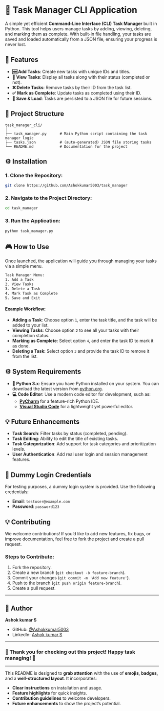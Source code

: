 # 📝 Task Manager CLI Application

A simple yet efficient **Command-Line Interface (CLI) Task Manager** built in Python. This tool helps users manage tasks by adding, viewing, deleting, and marking them as complete. With built-in file handling, your tasks are saved and loaded automatically from a JSON file, ensuring your progress is never lost.

## 🚀 Features
- **🆕 Add Tasks**: Create new tasks with unique IDs and titles.
- **👀 View Tasks**: Display all tasks along with their status (completed or not).
- **❌ Delete Tasks**: Remove tasks by their ID from the task list.
- **✅ Mark as Complete**: Update tasks as completed using their ID.
- **💾 Save & Load**: Tasks are persisted to a JSON file for future sessions.

## 📂 Project Structure
```
task_manager_cli/
│
├── task_manager.py      # Main Python script containing the task manager logic
├── tasks.json           # (auto-generated) JSON file storing tasks
└── README.md            # Documentation for the project
```

## ⚙️ Installation

### 1. Clone the Repository:
```bash
git clone https://github.com/Ashokkumar5003/task_manager
```

### 2. Navigate to the Project Directory:
```bash
cd task_manager
```

### 3. Run the Application:
```bash
python task_manager.py
```

## 🎮 How to Use
Once launched, the application will guide you through managing your tasks via a simple menu.

```bash
Task Manager Menu:
1. Add a Task
2. View Tasks
3. Delete a Task
4. Mark Task as Complete
5. Save and Exit
```

#### Example Workflow:
- **Adding a Task**: Choose option `1`, enter the task title, and the task will be added to your list.
- **Viewing Tasks**: Choose option `2` to see all your tasks with their completion status.
- **Marking as Complete**: Select option `4`, and enter the task ID to mark it as done.
- **Deleting a Task**: Select option `3` and provide the task ID to remove it from the list.

## ⚙️ System Requirements

- **🐍 Python 3.x**: Ensure you have Python installed on your system. You can download the latest version from [python.org](https://www.python.org/downloads/).
- **💻 Code Editor**: Use a modern code editor for development, such as:
  - [**PyCharm**](https://www.jetbrains.com/pycharm/) for a feature-rich Python IDE.
  - [**Visual Studio Code**](https://code.visualstudio.com/) for a lightweight yet powerful editor.
  

## 💡 Future Enhancements
- **Task Search**: Filter tasks by status (completed, pending).
- **Task Editing**: Ability to edit the title of existing tasks.
- **Task Categorization**: Add support for task categories and prioritization levels.
- **User Authentication**: Add real user login and session management features.

## 👤 Dummy Login Credentials
For testing purposes, a dummy login system is provided. Use the following credentials:

- **Email**: `testuser@example.com`
- **Password**: `password123`

## 💡 Contributing

We welcome contributions! If you’d like to add new features, fix bugs, or improve documentation, feel free to fork the project and create a pull request.

### Steps to Contribute:
1. Fork the repository.
2. Create a new branch (`git checkout -b feature-branch`).
3. Commit your changes (`git commit -m 'Add new feature'`).
4. Push to the branch (`git push origin feature-branch`).
5. Create a pull request.

---

## 👤 Author

**Ashok kumar S**  
- GitHub: [@Ashokkumar5003](https://github.com/Ashokkumar5003)
- LinkedIn: [Ashok kumar S ](https://www.linkedin.com/in/ashokit1012/)

---

### 🎉 Thank you for checking out this project! Happy task managing! 🎉

---

This README is designed to **grab attention** with the use of **emojis**, **badges**, and a **well-structured layout**. It incorporates:
- **Clear instructions** on installation and usage.
- **Feature highlights** for quick insights.
- **Contribution guidelines** to welcome developers.
- **Future enhancements** to show the project’s potential.




